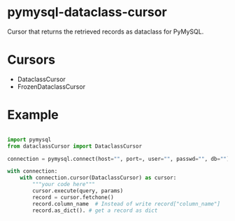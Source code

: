 # pymysql-dataclass-cursor


Cursor that returns the retrieved records as dataclass for PyMySQL.



# Cursors
- DataclassCursor
- FrozenDataclassCursor


# Example

```python

import pymysql
from dataclassCursor import DataclassCursor

connection = pymysql.connect(host="", port=, user="", passwd="", db="")

with connection:
    with connection.cursor(DataclassCursor) as cursor:
        """your code here"""
        cursor.execute(query, params)
        record = cursor.fetchone()
        record.column_name  # Instead of write record["column_name"]
        record.as_dict(). # get a record as dict

```
